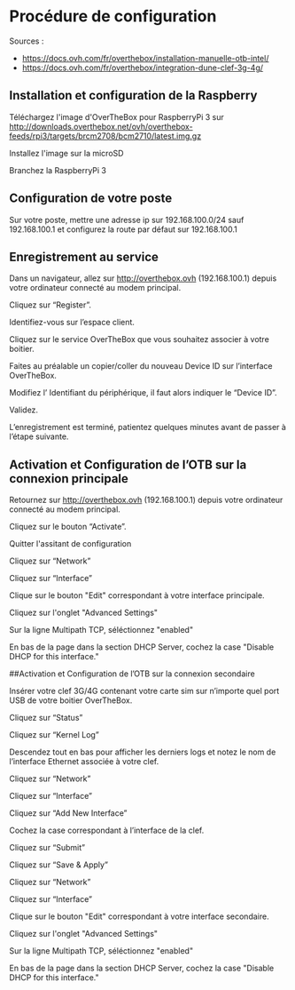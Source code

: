 # Procédure de configuration

Sources :
- https://docs.ovh.com/fr/overthebox/installation-manuelle-otb-intel/
- https://docs.ovh.com/fr/overthebox/integration-dune-clef-3g-4g/

## Installation et configuration de la Raspberry

Téléchargez l'image d'OverTheBox pour RaspberryPi 3 sur http://downloads.overthebox.net/ovh/overthebox-feeds/rpi3/targets/brcm2708/bcm2710/latest.img.gz

Installez l'image sur la microSD

Branchez la RaspberryPi 3

## Configuration de votre poste
Sur votre poste, mettre une adresse ip sur 192.168.100.0/24 sauf 192.168.100.1 et configurez la route par défaut sur 192.168.100.1

## Enregistrement au service
Dans un navigateur, allez sur http://overthebox.ovh (192.168.100.1) depuis votre ordinateur connecté au modem principal.

Cliquez sur “Register”.

Identifiez-vous sur l’espace client.

Cliquez sur le service OverTheBox que vous souhaitez associer à votre boitier.

Faites au préalable un copier/coller du nouveau Device ID sur l’interface OverTheBox.

Modifiez l’ Identifiant du périphérique, il faut alors indiquer le “Device ID”.

Validez.

L’enregistrement est terminé, patientez quelques minutes avant de passer à l’étape suivante.

## Activation et Configuration de l’OTB sur la connexion principale

Retournez sur http://overthebox.ovh (192.168.100.1) depuis votre ordinateur connecté au modem principal.

Cliquez sur le bouton “Activate”.

Quitter l'assitant de configuration

Cliquez sur “Network”

Cliquez sur “Interface”

Clique sur le bouton "Edit" correspondant à votre interface principale.

Cliquez sur l'onglet "Advanced Settings"

Sur la ligne Multipath TCP, séléctionnez "enabled"

En bas de la page dans la section DHCP Server, cochez la case "Disable DHCP for this interface."

##Activation et Configuration de l’OTB sur la connexion secondaire

Insérer votre clef 3G/4G contenant votre carte sim sur n’importe quel port USB de votre boitier OverTheBox.

Cliquez sur “Status”

Cliquez sur “Kernel Log”

Descendez tout en bas pour afficher les derniers logs et notez le nom de l’interface Ethernet associée à votre clef.

Cliquez sur “Network”

Cliquez sur “Interface”

Cliquez sur “Add New Interface”

Cochez la case correspondant à l’interface de la clef.

Cliquez sur “Submit”

Cliquez sur “Save & Apply”

Cliquez sur “Network”

Cliquez sur “Interface”

Clique sur le bouton "Edit" correspondant à votre interface secondaire.

Cliquez sur l'onglet "Advanced Settings"

Sur la ligne Multipath TCP, séléctionnez "enabled"

En bas de la page dans la section DHCP Server, cochez la case "Disable DHCP for this interface."

